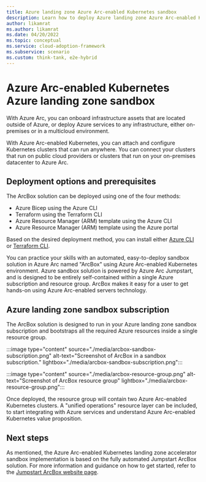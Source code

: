 ```yaml
---
title: Azure landing zone Azure Arc-enabled Kubernetes sandbox
description: Learn how to deploy Azure landing zone Azure Arc-enabled Kubernetes sandbox to accelerate adoption of hybrid or multicloud architectures.
author: likamrat
ms.author: likamrat
ms.date: 04/20/2022
ms.topic: conceptual
ms.service: cloud-adoption-framework
ms.subservice: scenario
ms.custom: think-tank, e2e-hybrid
---
```


# Azure Arc-enabled Kubernetes Azure landing zone sandbox

With Azure Arc, you can onboard infrastructure assets that are located outside of Azure, or deploy Azure services to any infrastructure, either on-premises or in a multicloud environment.

With Azure Arc-enabled Kubernetes, you can attach and configure Kubernetes clusters that can run anywhere.
You can connect your clusters that run on public cloud providers or clusters that run on your on-premises datacenter to Azure Arc.

## Deployment options and prerequisites

The ArcBox solution can be deployed using one of the four methods:

- Azure Bicep using the Azure CLI
- Terraform using the Terraform CLI
- Azure Resource Manager (ARM) template using the Azure CLI
- Azure Resource Manager (ARM) template using the Azure portal

Based on the desired deployment method, you can install either [Azure CLI](/cli/azure/install-azure-cli) or [Terraform CLI](https://learn.hashicorp.com/tutorials/terraform/install-cli).

You can practice your skills with an automated, easy-to-deploy sandbox solution in Azure Arc named "ArcBox" using Azure Arc-enabled Kubernetes environment. Azure sandbox solution is powered by Azure Arc Jumpstart, and is designed to be entirely self-contained within a single Azure subscription and resource group. ArcBox makes it easy for a user to get hands-on using Azure Arc-enabled servers technology.

## Azure landing zone sandbox subscription

The ArcBox solution is designed to run in your Azure landing zone sandbox subscription and bootstraps all the required Azure resources inside a single resource group.

:::image type="content" source="./media/arcbox-sandbox-subscription.png" alt-text="Screenshot of ArcBox in a sandbox subscription." lightbox="./media/arcbox-sandbox-subscription.png":::

:::image type="content" source="./media/arcbox-resource-group.png" alt-text="Screenshot of ArcBox resource group" lightbox="./media/arcbox-resource-group.png":::

Once deployed, the resource group will contain two Azure Arc-enabled Kubernetes clusters. A "unified operations" resource layer can be included, to start integrating with Azure services and understand Azure Arc-enabled Kubernetes value proposition.

## Next steps

As mentioned, the Azure Arc-enabled Kubernetes landing zone accelerator sandbox implementation is based on the fully automated Jumpstart ArcBox solution. For more information and guidance on how to get started, refer to the [Jumpstart ArcBox website page](https://aka.ms/JumpstartArcBox).

